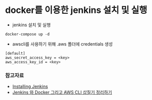 # docker를 이용한 jenkins 설치 및 실행

- jenkins 설치 및 실행

```
docker-compose up -d
```

- awscli를 사용하기 위해 .aws 폴더에 credentials 생성

```
[default]
aws_secret_access_key = <key>
aws_access_key_id = <key>
```


### 참고자료

- [Installing Jenkins](https://www.jenkins.io/doc/book/installing/)
- [Jenkins 와 Docker 그리고 AWS CLI 삽질기 정리하기](https://medium.com/@pks2974/jenkins-%EC%99%80-docker-%EA%B7%B8%EB%A6%AC%EA%B3%A0-aws-cli-%EC%82%BD%EC%A7%88%EA%B8%B0-%EC%A0%95%EB%A6%AC%ED%95%98%EA%B8%B0-e728986960e2)